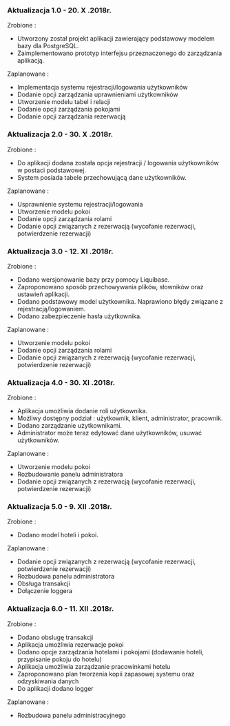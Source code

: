 ### Aktualizacja 1.0 -  20. X .2018r. ###

Zrobione :
- Utworzony został projekt aplikacji zawierający podstawowy modelem bazy dla PostgreSQL. 
- Zaimplementowano prototyp interfejsu przeznaczonego do zarządzania aplikacją.

Zaplanowane : 
- Implementacja systemu rejestracji/logowania użytkowników
- Dodanie opcji zarządzania uprawnieniami użytkowników 
- Utworzenie modelu tabel i relacji
- Dodanie opcji zarządzania pokojami
- Dodanie opcji zarządzania rezerwacją  

### Aktualizacja 2.0 -  30. X .2018r. ###

Zrobione :
- Do aplikacji dodana została opcja rejestracji / logowania użytkowników w postaci podstawowej. 
- System posiada tabele przechowującą dane użytkowników. 

Zaplanowane :  
- Usprawnienie systemu rejestracji/logowania 
- Utworzenie modelu pokoi 
- Dodanie opcji zarządzania rolami 
- Dodanie opcji związanych z rezerwacją (wycofanie rezerwacji, potwierdzenie rezerwacji)

### Aktualizacja 3.0 -  12. XI .2018r. ###

Zrobione :
- Dodano wersjonowanie bazy przy pomocy Liquibase. 
- Zaproponowano sposób przechowywania plików, słowników oraz ustawień aplikacji. 
- Dodano podstawowy model użytkownika. Naprawiono błędy związane z rejestracją/logowaniem. 
- Dodano zabezpieczenie hasła użytkownika.

Zaplanowane :
- Utworzenie modelu pokoi 
- Dodanie opcji zarządzania rolami 
- Dodanie opcji związanych z rezerwacją (wycofanie rezerwacji, potwierdzenie rezerwacji)

### Aktualizacja 4.0 -  30. XI .2018r. ###

Zrobione :
- Aplikacja umożliwia dodanie roli użytkownika. 
- Możliwy dostępny podział  : użytkownik, klient, administrator, pracownik.
- Dodano zarządzanie użytkownikami. 
- Administrator może teraz edytować dane użytkowników, usuwać użytkowników. 

Zaplanowane :
- Utworzenie modelu pokoi 
- Rozbudowanie panelu administratora
- Dodanie opcji związanych z rezerwacją (wycofanie rezerwacji, potwierdzenie rezerwacji)

### Aktualizacja 5.0 -  9. XII .2018r. ###

Zrobione :
- Dodano model hoteli i pokoi. 

Zaplanowane :
- Dodanie opcji związanych z rezerwacją (wycofanie rezerwacji, potwierdzenie rezerwacji)
- Rozbudowa panelu administratora
- Obsługa transakcji
- Dołączenie loggera

### Aktualizacja 6.0 -  11. XII .2018r. ###

Zrobione :
- Dodano obslugę transakcji
- Aplikacja umożliwia rezerwacje pokoi
- Dodano opcje zarządzania hotelami i pokojami (dodawanie hoteli, przypisanie pokoju do hotelu)
- Aplikacja umożliwia zarządzanie pracowinkami hotelu
- Zaproponowano plan tworzenia kopii zapasowej systemu oraz odzyskiwania danych
- Do aplikacji dodano logger

Zaplanowane :
- Rozbudowa panelu administracyjnego
